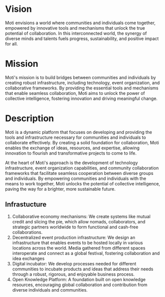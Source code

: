 # Vision

Moti envisions a world where communities and individuals come together, empowered by innovative tools and mechanisms that unlock the true potential of collaboration. In this interconnected world, the synergy of diverse minds and talents fuels progress, sustainability, and positive impact for all.

# Mission

Moti's mission is to build bridges between communities and individuals by creating robust infrastructure, including technology, event organization, and collaborative frameworks. By providing the essential tools and mechanisms that enable seamless collaboration, Moti aims to unlock the power of collective intelligence, fostering innovation and driving meaningful change.

# Description

Moti is a dynamic platform that focuses on developing and providing the tools and infrastructure necessary for communities and individuals to collaborate effectively. By creating a solid foundation for collaboration, Moti enables the exchange of ideas, resources, and expertise, allowing innovation to flourish and transformative projects to come to life.

At the heart of Moti's approach is the development of technology infrastructure, event organization capabilities, and community collaboration frameworks that facilitate seamless cooperation between diverse groups and individuals. By empowering communities and individuals with the means to work together, Moti unlocks the potential of collective intelligence, paving the way for a brighter, more sustainable future.

## Infrastucture
1. Collaborative economy mechanisms: We create systems like mutual credit and slicing the pie, which allow nomads, collaborators, and strategic partners worldwide to form functional and cash-free collaborations.
2. Decentralized event production infrastructure: We design an infrastructure that enables events to be hosted locally in various locations across the world. Media gathered from different spaces interoperate and connect as a global festival, fostering collaboration and idea exchanges
3. Digital incubator: We develop processes needed for different communities to incubate products and ideas that address their needs through a robust, rigorous, and enjoyable business process.
4. Open Knowledge Platform: A foundation built on open knowledge resources, encouraging global collaboration and contribution from diverse individuals and communities.